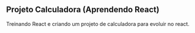 ## Projeto Calculadora (Aprendendo React)

Treinando React e criando um projeto de calculadora para evoluir no react.